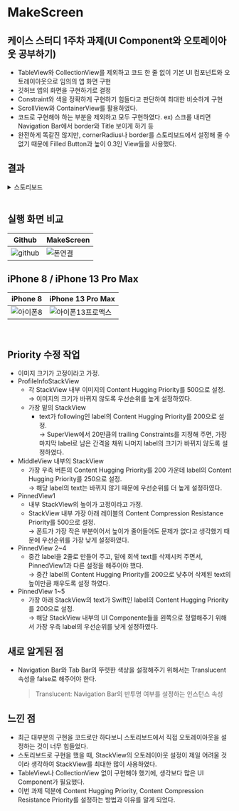 # MakeScreen
## 케이스 스터디 1주차 과제(UI Component와 오토레이아웃 공부하기)
- TableView와 CollectionView를 제외하고 코드 한 줄 없이 기본 UI 컴포넌트와 오토레이아웃으로 임의의 앱 화면 구현
- 깃허브 앱의 화면을 구현하기로 결정
- Constraint와 색을 정확하게 구현하기 힘들다고 판단하여 최대한 비슷하게 구현
- ScrollView와 ContainerView를 활용하였다.
- 코드로 구현해야 하는 부분을 제외하고 모두 구현하였다. ex) 스크롤 내리면 Navigation Bar에서 border와 Title 보이게 하기 등
- 완전하게 똑같진 않지만, cornerRadius나 border를 스토리보드에서 설정해 줄 수 없기 때문에 Filled Button과 높이 0.3인 View들을 사용했다.

## 결과

<details>
  <summary> 스토리보드 </summary>
  <div markdown="0">

![스토리보드](https://user-images.githubusercontent.com/75382687/177003103-3c863bd3-4315-4dbc-b4a3-fac9e6956a38.png)

- 우측 하단은 수정하기 전에 작업해논 결과물이 아까워서 내비뒀다.

  </div>
</details>

<br>


## 실행 화면 비교

|Github|MakeScreen|
|---|---|
|![github](https://user-images.githubusercontent.com/75382687/176928173-4c4e8b65-906e-4885-91c6-a88bae390c8d.gif)|![폰연결](https://user-images.githubusercontent.com/75382687/177003197-0ebf75cc-9b19-48c9-b9ac-b5a09762ae22.gif)|

## iPhone 8 / iPhone 13 Pro Max

|iPhone 8|iPhone 13 Pro Max|
|---|---|
|![아이폰8](https://user-images.githubusercontent.com/75382687/177003111-497e70f1-9188-4506-9789-c7baa05803fa.gif)|![아이폰13프로맥스](https://user-images.githubusercontent.com/75382687/177003114-41e6ac93-3a8a-4bb1-9d84-c499a52f434f.gif)|

<br> 

## Priority 수정 작업
- 이미지 크기가 고정이라고 가정.
- ProfileInfoStackView
    - 각 StackView 내부 이미지의 Content Hugging Priority를 500으로 설정.   
    → 이미지의 크기가 바뀌지 않도록 우선순위를 높게 설정하였다.
    - 가장 밑의 StackView
        - text가 following인 label의 Content Hugging Priority를 200으로 설정.  
        → SuperView에서 20만큼의 trailing Constraints를 지정해 주면, 가장 마지막 label로 남은 간격을 채워 나머지 label의 크기가 바뀌지 않도록 설정하였다.
- MiddleView 내부의 StackView
    - 가장 우측 버튼의 Content Hugging Priority를 200
    가운데 label의 Content Hugging Priority를 250으로 설정.   
    → 해당 label의 text는 바뀌지 않기 때문에 우선순위를 더 높게 설정하였다.
- PinnedView1
    - 내부 StackView의 높이가 고정이라고 가정.
    - StackView 내부 가장 아래 레이블의 Content Compression Resistance Priority를 500으로 설정.  
    → 폰트가 가장 작은 부분이어서 높이가 줄어들어도 문제가 없다고 생각했기 때문에 우선순위를 가장 낮게 설정하였다.
- PinnedView 2~4
    - 중간 label을 2줄로 만들어 주고, 밑에 회색 text를 삭제시켜 주면서, PinnedView1과 다른 설정을 해주어야 했다.   
    → 중간 label의 Content Hugging Priority를 200으로 낮추어 삭제된 text의 높이만큼 채우도록 설정 하였다.
- PinnedView 1~5
    - 가장 아래 StackView의 text가 Swift인 label의 Content Hugging Priority를 200으로 설정.  
    → 해당 StackView 내부의 UI Componente들을 왼쪽으로 정렬해주기 위해서 가장 우측 label의 우선순위를 낮게 설정하였다.

## 새로 알게된 점
- Navigation Bar와 Tab Bar의 뚜렷한 색상을 설정해주기 위해서는 Translucent 속성을 false로 해주어야 한다.
    > Translucent: Navigation Bar의 반투명 여부를 설정하는 인스턴스 속성


## 느낀 점

- 최근 대부분의 구현을 코드로만 하다보니 스토리보드에서 직접 오토레이아웃을 설정하는 것이 너무 힘들었다.   
- 스토리보드로 구현을 했을 때, StackView의 오토레이아웃 설정이 제일 어려울 것이라 생각하여 StackView를 최대한 많이 사용하였다.   
- TableView나 CollectionView 없이 구현해야 했기에, 생각보다 많은 UI Component가 필요했다.      
- 이번 과제 덕분에 Content Hugging Priority, Content Compression Resistance Priority를 설정하는 방법과 이유를 알게 되었다.       
